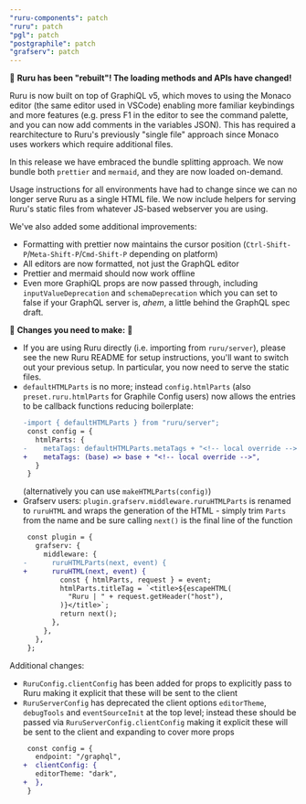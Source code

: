 ```yaml
---
"ruru-components": patch
"ruru": patch
"pgl": patch
"postgraphile": patch
"grafserv": patch
---
```


🚨 **Ruru has been "rebuilt"! The loading methods and APIs have changed!**

Ruru is now built on top of GraphiQL v5, which moves to using the Monaco editor
(the same editor used in VSCode) enabling more familiar keybindings and more
features (e.g. press F1 in the editor to see the command palette, and you can
now add comments in the variables JSON). This has required a rearchitecture to
Ruru's previously "single file" approach since Monaco uses workers which require
additional files.

In this release we have embraced the bundle splitting approach. We now bundle
both `prettier` and `mermaid`, and they are now loaded on-demand.

Usage instructions for all environments have had to change since we can no
longer serve Ruru as a single HTML file. We now include helpers for serving
Ruru's static files from whatever JS-based webserver you are using.

We've also added some additional improvements:

- Formatting with prettier now maintains the cursor position
  (`Ctrl-Shift-P`/`Meta-Shift-P`/`Cmd-Shift-P` depending on platform)
- All editors are now formatted, not just the GraphQL editor
- Prettier and mermaid should now work offline
- Even more GraphiQL props are now passed through, including
  `inputValueDeprecation` and `schemaDeprecation` which you can set to false if
  your GraphQL server is, _ahem_, a little behind the GraphQL spec draft.

🚨 **Changes you need to make:** 🚨

- If you are using Ruru directly (i.e. importing from `ruru/server`), please see
  the new Ruru README for setup instructions, you'll want to switch out your
  previous setup. In particular, you now need to serve the static files.
- `defaultHTMLParts` is no more; instead `config.htmlParts` (also
  `preset.ruru.htmlParts` for Graphile Config users) now allows the entries to
  be callback functions reducing boilerplate:
  ```diff
  -import { defaultHTMLParts } from "ruru/server";
   const config = {
     htmlParts: {
  -    metaTags: defaultHTMLParts.metaTags + "<!-- local override -->",
  +    metaTags: (base) => base + "<!-- local override -->",
     }
   }
  ```
  (alternatively you can use `makeHTMLParts(config)`)
- Grafserv users: `plugin.grafserv.middleware.ruruHTMLParts` is renamed to
  `ruruHTML` and wraps the generation of the HTML - simply trim `Parts` from the
  name and be sure calling `next()` is the final line of the function
  ```diff
   const plugin = {
     grafserv: {
       middleware: {
  -      ruruHTMLParts(next, event) {
  +      ruruHTML(next, event) {
           const { htmlParts, request } = event;
           htmlParts.titleTag = `<title>${escapeHTML(
             "Ruru | " + request.getHeader("host"),
           )}</title>`;
           return next();
         },
       },
     },
   };
  ```

Additional changes:

- `RuruConfig.clientConfig` has been added for props to explicitly pass to Ruru
  making it explicit that these will be sent to the client
- `RuruServerConfig` has deprecated the client options `editorTheme`,
  `debugTools` and `eventSourceInit` at the top level; instead these should be
  passed via `RuruServerConfig.clientConfig` making it explicit these will be
  sent to the client and expanding to cover more props
  ```diff
   const config = {
     endpoint: "/graphql",
  +  clientConfig: {
     editorTheme: "dark",
  +  },
   }
  ```
